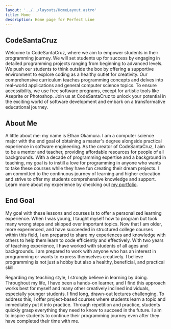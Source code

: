 ```yaml
---
layout: '../../layouts/HomeLayout.astro'
title: Home
description: Home page for Perfect Line
---
```

## CodeSantaCruz
Welcome to CodeSantaCruz, where we aim to empower students in their programming journey. We will set students up for success by engaging in detailed programming projects ranging from beginning to advanced levels. We push our students to think outside the box by offering a supportive environment to explore coding as a healthy outlet for creativity. Our comprehensive curriculum teaches programming concepts and delves into real-world applications and general computer science topics. To ensure accessibility, we use free software programs, except for artistic tools like Aseprite or Photoshop. Join us at CodeSantaCruz to unlock your potential in the exciting world of software development and embark on a transformative educational journey.

## About Me
A little about me: my name is Ethan Okamura. I am a computer science major with the end goal of obtaining a master's degree alongside practical experience in software engineering. As the creator of CodeSantaCruz, I aim to be a mentor and teacher, providing affordable resources for people of all backgrounds. With a decade of programming expertise and a background in teaching, my goal is to instill a love for programming in anyone who wants to take these courses while they have fun creating their dream projects. I am committed to the continuous journey of learning and higher education and strive to offer my students comprehensive knowledge and support. Learn more about my experience by checking out [my portfolio](https://paperwrld.github.io/ethanokamura/).

## End Goal
My goal with these lessons and courses is to offer a personalized learning experience. When I was young, I taught myself how to program but took many wrong steps and skipped over important topics. Now that I am older, more experienced, and have succeeded in structured college courses within this field, I am prepared to share my experiences and knowledge with others to help them learn to code efficiently and effectively. With two years of teaching experience, I have worked with students of all ages and backgrounds. I am prepared to work with anyone who has an interest in programming or wants to express themselves creatively. I believe programming is not just a hobby but also a healthy, beneficial, and practical skill.

Regarding my teaching style, I strongly believe in learning by doing. Throughout my life, I have been a hands-on learner, and I find this approach works best for myself and many other creatively inclined individuals, especially younger students. I find long, drawn-out lectures challenging. To address this, I offer project-based courses where students learn a topic and immediately put it into practice. Through repetition and practice, students quickly grasp everything they need to know to succeed in the future. I aim to inspire students to continue their programming journey even after they have completed their time with me.
